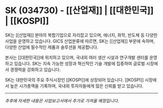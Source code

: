 # SK (034730) - [[산업재]] | [[대한민국]] | [[KOSPI]]

SK는 [[산업재]] 분야의 복합기업으로 자리잡고 있으며, 에너지, 화학, 반도체 등 다양한 사업을 운영하고 있습니다. GICS 산업분류에 따르면, SK는 [[산업재]] 부문에 속하며, 다양한 산업에 필수적인 제품과 솔루션을 제공합니다.

본사는 [[대한민국]]에 위치하고 있으며, 국내외 여러 생산 시설과 연구개발 센터를 운영하고 있습니다. SK는 지속 가능한 성장과 혁신적인 기술 개발에 집중하여 글로벌 시장에서 경쟁력을 강화하고 있습니다.

SK는 대한민국의 주요 주식시장인 [[KOSPI]]에 상장되어 있습니다. [[KOSPI]] 시장에서 높은 시가총액을 기록하며, 국내외 투자자들에게 많은 신뢰를 받고 있습니다.

---

*추후에 자세한 내용은 사업보고서에서 추가로 가져올 예정입니다.*